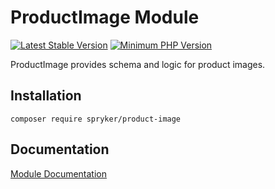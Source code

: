 # ProductImage Module
[![Latest Stable Version](https://poser.pugx.org/spryker/product-image/v/stable.svg)](https://packagist.org/packages/spryker/product-image)
[![Minimum PHP Version](https://img.shields.io/badge/php-%3E%3D%207.4-8892BF.svg)](https://php.net/)

ProductImage provides schema and logic for product images.

## Installation

```
composer require spryker/product-image
```

## Documentation

[Module Documentation](https://docs.spryker.com)
